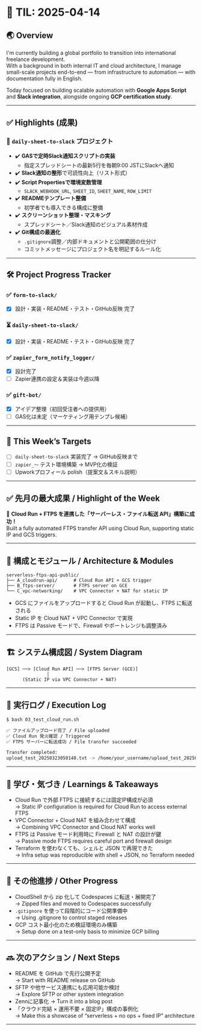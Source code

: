 # 📘 TIL: 2025-04-14

## 🌏 Overview

I'm currently building a global portfolio to transition into international freelance development.  
With a background in both internal IT and cloud architecture, I manage small-scale projects end-to-end — from infrastructure to automation — with documentation fully in English.

Today focused on building scalable automation with **Google Apps Script** and **Slack integration**, alongside ongoing **GCP certification study**.

---

## ✅ Highlights (成果)

### 🔧 `daily-sheet-to-slack` プロジェクト
- ✔️ **GASで定時Slack通知スクリプトの実装**
  - 指定スプレッドシートの最新5行を毎朝9:00 JSTにSlackへ通知
- ✔️ **Slack通知の整形**で可読性向上（リスト形式）
- ✔️ **Script Propertiesで環境変数管理**
  - `SLACK_WEBHOOK_URL`, `SHEET_ID`, `SHEET_NAME`, `ROW_LIMIT`
- ✔️ **READMEテンプレート整備**
  - 初学者でも導入できる構成に整備
- ✔️ **スクリーンショット整理・マスキング**
  - スプレッドシート／Slack通知のビジュアル素材作成
- ✔️ **Git構成の最適化**
  - `.gitignore`調整／内部ドキュメントと公開範囲の仕分け
  - コミットメッセージにプロジェクト名を明記するルール化

---

## 🛠 Project Progress Tracker

### ✅ `form-to-slack/`
- [x] 設計・実装・README・テスト・GitHub反映 完了

### ⏳ `daily-sheet-to-slack/`
- [x] 設計・実装・README・テスト・GitHub反映 完了

### ✅ `zapier_form_notify_logger/`
- [x] 設計完了
- [ ] Zapier連携の設定＆実装は今週以降

### ✅ `gift-bot/`
- [x] アイデア整理（初回受注者への提供用）
- [ ] GAS化は未定（マーケティング用テンプレ候補）

---

## 🎯 This Week’s Targets

- [ ] `daily-sheet-to-slack` 実装完了 → GitHub反映まで
- [ ] `zapier_〜` テスト環境構築 → MVP化の検証
- [ ] Upworkプロフィール polish（提案文＆スキル説明）

---


## ✅ 先月の最大成果 / Highlight of the Week

🚀 **Cloud Run + FTPS を連携した「サーバーレス・ファイル転送 API」構築に成功！**  
Built a fully automated FTPS transfer API using Cloud Run, supporting static IP and GCS triggers.

---

## 🔧 構成とモジュール / Architecture & Modules

```
serverless-ftps-api-public/
├── A_cloudrun-api/      # Cloud Run API + GCS trigger
├── B_ftps-server/       # FTPS server on GCE
└── C_vpc-networking/    # VPC Connector + NAT for static IP
```

- GCS にファイルをアップロードすると Cloud Run が起動し、FTPS に転送される  
- Static IP を Cloud NAT + VPC Connector で実現  
- FTPS は Passive モードで、Firewall やポートレンジも調整済み

---

## 🏗️ システム構成図 / System Diagram

```
[GCS] ──> [Cloud Run API] ──> [FTPS Server (GCE)]
               │
      (Static IP via VPC Connector + NAT)
```

---

## 🧪 実行ログ / Execution Log

```bash
$ bash 03_test_cloud_run.sh

✅ ファイルアップロード完了 / File uploaded  
✅ Cloud Run 発火確認 / Triggered  
✅ FTPS サーバーに転送成功 / File transfer succeeded

Transfer completed:
upload_test_20250323050140.txt -> /home/your_username/upload_test_20250323050140.txt
```

---

## 🧠 学び・気づき / Learnings & Takeaways

- Cloud Run で外部 FTPS に接続するには固定IP構成が必須  
  → Static IP configuration is required for Cloud Run to access external FTPS  
- VPC Connector + Cloud NAT を組み合わせて構成  
  → Combining VPC Connector and Cloud NAT works well  
- FTPS は Passive モード利用時に Firewall と NAT の設計が鍵  
  → Passive mode FTPS requires careful port and firewall design  
- Terraform を使わなくても、シェルと JSON で再現できた  
  → Infra setup was reproducible with shell + JSON, no Terraform needed

---

## 📌 その他進捗 / Other Progress

- CloudShell から zip 化して Codespaces に転送・展開完了  
  → Zipped files and moved to Codespaces successfully  
- `.gitignore` を使って段階的にコード公開準備中  
  → Using .gitignore to control staged releases  
- GCP コスト最小化のため検証環境のみ構築  
  → Setup done on a test-only basis to minimize GCP billing

---

## 🔜 次のアクション / Next Steps

- README を GitHub で先行公開予定  
  → Start with README release on GitHub  
- SFTP や他サービス連携にも応用可能か検討  
  → Explore SFTP or other system integration  
- Zennに記事化
  → Turn it into a blog post
- 「クラウド完結 × 運用不要 × 固定IP」構成の事例化  
  → Make this a showcase of “serverless + no ops + fixed IP” architecture


---

